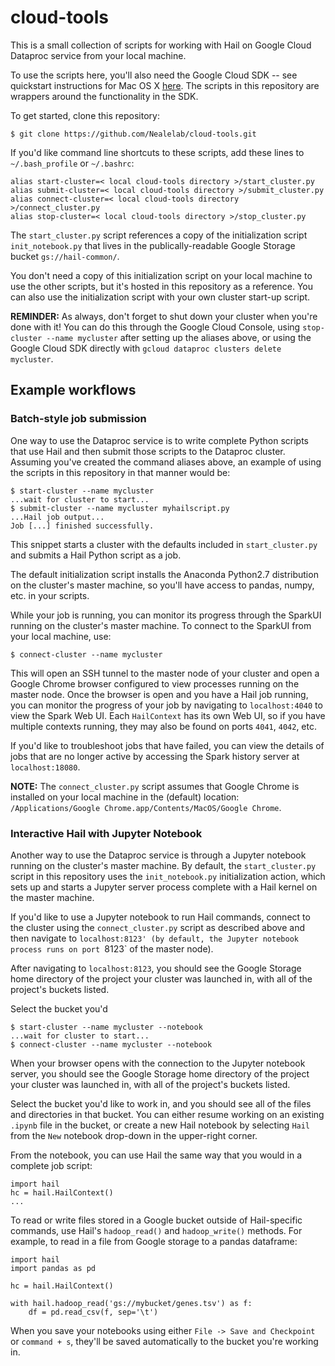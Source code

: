 # cloud-tools
This is a small collection of scripts for working with Hail on Google Cloud Dataproc service from your local machine.

To use the scripts here, you'll also need the Google Cloud SDK -- see quickstart instructions for Mac OS X [here](https://cloud.google.com/sdk/docs/quickstart-mac-os-x). The scripts in this repository are wrappers around the functionality in the SDK.

To get started, clone this repository:
```
$ git clone https://github.com/Nealelab/cloud-tools.git
```

If you'd like command line shortcuts to these scripts, add these lines to `~/.bash_profile` or `~/.bashrc`: 
```
alias start-cluster=< local cloud-tools directory >/start_cluster.py
alias submit-cluster=< local cloud-tools directory >/submit_cluster.py
alias connect-cluster=< local cloud-tools directory >/connect_cluster.py
alias stop-cluster=< local cloud-tools directory >/stop_cluster.py
```

The `start_cluster.py` script references a copy of the initialization script `init_notebook.py` that lives in the publically-readable Google Storage bucket `gs://hail-common/`. 

You don't need a copy of this initialization script on your local machine to use the other scripts, but it's hosted in this repository as a reference. You can also use the initialization script with your own cluster start-up script. 

**REMINDER:** As always, don't forget to shut down your cluster when you're done with it! You can do this through the Google Cloud Console, using `stop-cluster --name mycluster` after setting up the aliases above, or using the Google Cloud SDK directly with `gcloud dataproc clusters delete mycluster`.

## Example workflows

### Batch-style job submission

One way to use the Dataproc service is to write complete Python scripts that use Hail and then submit those scripts to the Dataproc cluster. Assuming you've created the command aliases above, an example of using the scripts in this repository in that manner would be:
```
$ start-cluster --name mycluster
...wait for cluster to start...
$ submit-cluster --name mycluster myhailscript.py
...Hail job output...
Job [...] finished successfully.
```

This snippet starts a cluster with the defaults included in `start_cluster.py` and submits a Hail Python script as a job. 

The default initialization script installs the Anaconda Python2.7 distribution on the cluster's master machine, so you'll have access to pandas, numpy, etc. in your scripts.

While your job is running, you can monitor its progress through the SparkUI running on the cluster's master machine. To connect to the SparkUI from your local machine, use:
```
$ connect-cluster --name mycluster
```
This will open an SSH tunnel to the master node of your cluster and open a Google Chrome browser configured to view processes running on the master node. Once the browser is open and you have a Hail job running, you can monitor the progress of your job by navigating to `localhost:4040` to view the Spark Web UI. Each `HailContext` has its own Web UI, so if you have multiple contexts running, they may also be found on ports `4041`, `4042`, etc.

If you'd like to troubleshoot jobs that have failed, you can view the details of jobs that are no longer active by accessing the Spark history server at `localhost:18080`.

**NOTE:** The `connect_cluster.py` script assumes that Google Chrome is installed on your local machine in the (default) location: `/Applications/Google Chrome.app/Contents/MacOS/Google Chrome`.

### Interactive Hail with Jupyter Notebook

Another way to use the Dataproc service is through a Jupyter notebook running on the cluster's master machine. By default, the `start_cluster.py` script in this repository uses the `init_notebook.py` initialization action, which sets up and starts a Jupyter server process complete with a Hail kernel on the master machine. 

If you'd like to use a Jupyter notebook to run Hail commands, connect to the cluster using the `connect_cluster.py` script as described above and then navigate to `localhost:8123' (by default, the Jupyter notebook process runs on port `8123` of the master node).

After navigating to `localhost:8123`, you should see the Google Storage home directory of the project your cluster was launched in, with all of the project's buckets listed.

Select the bucket you'd
```
$ start-cluster --name mycluster --notebook
...wait for cluster to start...
$ connect-cluster --name mycluster --notebook
```
When your browser opens with the connection to the Jupyter notebook server, you should see the Google Storage home directory of the project your cluster was launched in, with all of the project's buckets listed. 

Select the bucket you'd like to work in, and you should see all of the files and directories in that bucket. You can either resume working on an existing `.ipynb` file in the bucket, or create a new Hail notebook by selecting `Hail` from the `New` notebook drop-down in the upper-right corner.

From the notebook, you can use Hail the same way that you would in a complete job script:
```
import hail
hc = hail.HailContext()
...
```
To read or write files stored in a Google bucket outside of Hail-specific commands, use Hail's `hadoop_read()` and `hadoop_write()` methods. For example, to read in a file from Google storage to a pandas dataframe:
```
import hail
import pandas as pd

hc = hail.HailContext()

with hail.hadoop_read('gs://mybucket/genes.tsv') as f:
	df = pd.read_csv(f, sep='\t')
```

When you save your notebooks using either `File -> Save and Checkpoint` or `command + s`, they'll be saved automatically to the bucket you're working in.
